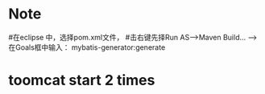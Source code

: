 # Note
 #在eclipse 中，选择pom.xml文件，
 #击右键先择Run AS——>Maven Build… ——>在Goals框中输入： mybatis-generator:generate
# toomcat start 2 times